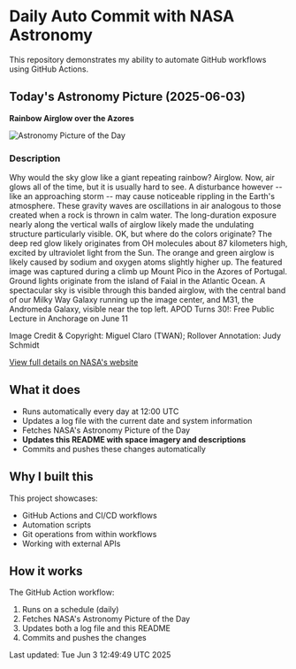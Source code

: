 # Daily Auto Commit with NASA Astronomy
This repository demonstrates my ability to automate GitHub workflows using GitHub Actions.

## Today's Astronomy Picture (2025-06-03)
**Rainbow Airglow over the Azores**

![Astronomy Picture of the Day](https://apod.nasa.gov/apod/image/2506/GravityWaves_Claro_960.jpg)

### Description
Why would the sky glow like a giant repeating rainbow?  Airglow.  Now, air glows all of the time, but it is usually hard to see. A disturbance however -- like an approaching storm -- may cause noticeable rippling in the Earth's atmosphere. These gravity waves are oscillations in air analogous to those created when a rock is thrown in calm water.  The long-duration exposure nearly along the vertical walls of airglow likely made the undulating structure particularly visible.  OK, but where do the colors originate?  The deep red glow likely originates from OH molecules about 87 kilometers high, excited by ultraviolet light from the Sun. The orange and green airglow is likely caused by sodium and oxygen atoms slightly higher up.  The featured image was captured during a climb up Mount Pico in the Azores of Portugal.  Ground lights originate from the island of Faial in the Atlantic Ocean.  A spectacular sky is visible through this banded airglow, with the central band of our Milky Way Galaxy running up the image center, and M31, the Andromeda Galaxy, visible near the top left.   APOD Turns 30!: Free Public Lecture in Anchorage on June 11

Image Credit & Copyright: 
Miguel Claro
(TWAN);
 Rollover Annotation: 
Judy Schmidt

[View full details on NASA's website](https://apod.nasa.gov/apod/astropix.html)

## What it does
- Runs automatically every day at 12:00 UTC
- Updates a log file with the current date and system information
- Fetches NASA's Astronomy Picture of the Day
- **Updates this README with space imagery and descriptions**
- Commits and pushes these changes automatically

## Why I built this
This project showcases:
- GitHub Actions and CI/CD workflows
- Automation scripts
- Git operations from within workflows
- Working with external APIs

## How it works
The GitHub Action workflow:
1. Runs on a schedule (daily)
2. Fetches NASA's Astronomy Picture of the Day
3. Updates both a log file and this README
4. Commits and pushes the changes

Last updated: Tue Jun  3 12:49:49 UTC 2025

